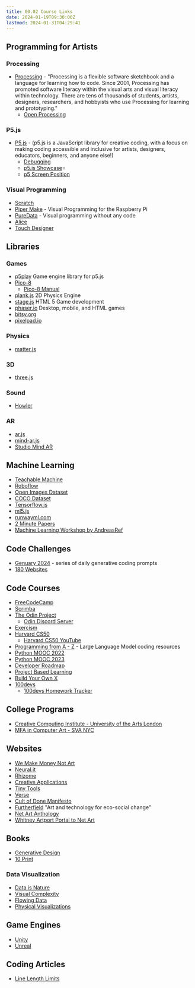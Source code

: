 ```yaml
---
title: 00.02 Course Links
date: 2024-01-19T09:30:00Z
lastmod: 2024-01-31T04:29:41
---
```


## Programming for Artists

### Processing

- [Processing](https://processing.org/) - "Processing is a flexible software sketchbook and a language for learning how to code. Since 2001, Processing has promoted software literacy within the visual arts and visual literacy within technology. There are tens of thousands of students, artists, designers, researchers, and hobbyists who use Processing for learning and prototyping."
  - [Open Processing](https://openprocessing.org/)

### P5.js

- [P5.js](https://p5js.org/) - (p5.js is a JavaScript library for creative coding, with a focus on making coding accessible and inclusive for artists, designers, educators, beginners, and anyone else!)
  - [Debugging](https://p5js.org/learn/debugging.html)
  - [p5.js Showcase](https://showcase.p5js.org/#/2022-All)=
  - [p5 Screen Position](https://github.com/bohnacker/p5js-screenPosition)

### Visual Programming

- [Scratch](https://scratch.mit.edu/)
- [Piper Make](https://make.playpiper.com/) - Visual Programming for the Raspberry Pi
- [PureData](https://puredata.info/) - Visual programming without any code
- [Alice](http://www.alice.org/)
- [Touch Designer](https://derivative.ca/)

## Libraries

### Games

- [p5play](https://p5play.org/index.html) Game engine library for p5.js
- [Pico-8](https://www.lexaloffle.com/pico-8.php)
  - [Pico-8 Manual](https://www.lexaloffle.com/dl/docs/pico-8_manual.html)
- [plank.js](https://piqnt.com/planck.js) 2D Physics Engine
- [stage.js](https://piqnt.com/stage.js) HTML 5 Game development
- [phaser.io](https://phaser.io/) Desktop, mobile, and HTML games
- [bitsy.org](https://www.bitsy.org/)
- [pixelpad.io](https://pixelpad.io/)

### Physics

- [matter.js](https://brm.io/matter-js/)

### 3D

- [three.js](https://threejs.org/)

### Sound

- [Howler](https://howlerjs.com/)

### AR

- [ar.js](https://github.com/AR-js-org/AR.js)
- [mind-ar.js](https://github.com/hiukim/mind-ar-js)
- [Studio Mind AR](https://studio.mindar.org/)

## Machine Learning

- [Teachable Machine](https://teachablemachine.withgoogle.com/)
- [Roboflow](https://roboflow.com/)
- [Open Images Dataset](https://storage.googleapis.com/openimages/web/index.html)
- [COCO Dataset](https://cocodataset.org/#home)
- [Tensorflow.js](https://www.tensorflow.org/js/)
- [ml5.js](https://ml5js.org/)
- [runwayml.com](https://runwayml.com/)
- [2 Minute Papers](https://www.youtube.com/channel/UCbfYPyITQ-7l4upoX8nvctg)
- [Machine Learning Workshop by AndreasRef](https://andreasref.github.io/ml/)

## Code Challenges

- [Genuary 2024](https://genuary.art/) - series of daily generative coding prompts
- [180 Websites](https://jenniferdewalt.com/)

## Code Courses

- [FreeCodeCamp](https://www.freecodecamp.org/)
- [Scrimba](https://scrimba.com/)
- [The Odin Project](https://www.theodinproject.com/)
  - [Odin Discord Server](https://discord.com/invite/fbFCkYabZB)
- [Exercism](https://exercism.org/)
- [Harvard CS50](https://cs50.harvard.edu/x/2022/)
  - [Harvard CS50 YouTube](https://www.youtube.com/watch?v=8mAITcNt710)
- [Programming from A - Z](https://github.com/Programming-from-A-to-Z/A2Z-F23/tree/main/07-transformers) - Large Language Model coding resources
- [Python MOOC 2022](https://programming-22.mooc.fi/)
- [Python MOOC 2023](https://programming-23.mooc.fi/)
- [Developer Roadmap](https://roadmap.sh/)
- [Project Based Learning](https://github.com/practical-tutorials/project-based-learning)
- [Build Your Own X](https://github.com/codecrafters-io/build-your-own-x)
- [100devs](https://100devs.org/about/)
  - [100devs Homework Tracker](https://labrocadabro.github.io/100devs-hw-tracker/)

## College Programs

- [Creative Computing Institute - University of the Arts London](https://www.arts.ac.uk/creative-computing-institute)
- [MFA in Computer Art - SVA NYC](https://sva.edu/academics/graduate/mfa-computer-arts)

## Websites

- [We Make Money Not Art](https://we-make-money-not-art.com/)
- [Neural.it](https://neural.it/)
- [Rhizome](https://rhizome.org/)
- [Creative Applications](https://www.creativeapplications.net/)
- [Tiny Tools](https://tinytools.directory/)
- [Verse](https://verse.works/)
- [Cult of Done Manifesto](https://medium.com/@bre/the-cult-of-done-manifesto-724ca1c2ff13)
- [Furtherfield](https://www.furtherfield.org/) "Art and technology for eco-social change"
- [Net Art Anthology](https://anthology.rhizome.org/)
- [Whitney Artport Portal to Net Art](https://artport.whitney.org/v2/gatepages/index.shtml)

## Books

- [Generative Design](http://www.generative-gestaltung.de/2/)
- [10 Print](https://10print.org/)

### Data Visualization

- [Data is Nature](https://www.dataisnature.com/)
- [Visual Complexity](http://www.visualcomplexity.com/vc/)
- [Flowing Data](https://flowingdata.com/)
- [Physical Visualizations](http://dataphys.org/list/)

## Game Engines

- [Unity](https://unity.com/)
- [Unreal](https://www.unrealengine.com/en-US/)

## Coding Articles

- [Line Length Limits](https://knox.codes/posts/line-length-limits)
